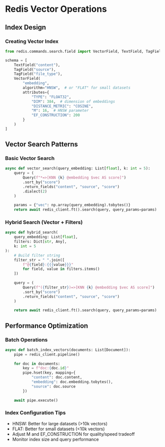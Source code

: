 # Redis Vector Operations

## Index Design

### Creating Vector Index
```python
from redis.commands.search.field import VectorField, TextField, TagField

schema = [
    TextField("content"),
    TagField("source"),
    TagField("file_type"),
    VectorField(
        "embedding",
        algorithm="HNSW",  # or "FLAT" for small datasets
        attributes={
            "TYPE": "FLOAT32",
            "DIM": 384,  # dimension of embeddings
            "DISTANCE_METRIC": "COSINE",
            "M": 16,  # HNSW parameter
            "EF_CONSTRUCTION": 200
        }
    )
]
```

## Vector Search Patterns

### Basic Vector Search
```python
async def vector_search(query_embedding: List[float], k: int = 5):
    query = (
        Query(f"*=>[KNN {k} @embedding $vec AS score]")
        .sort_by("score")
        .return_fields("content", "source", "score")
        .dialect(2)
    )
    
    params = {"vec": np.array(query_embedding).tobytes()}
    return await redis_client.ft().search(query, query_params=params)
```

### Hybrid Search (Vector + Filters)
```python
async def hybrid_search(
    query_embedding: List[float],
    filters: Dict[str, Any],
    k: int = 5
):
    # Build filter string
    filter_str = " ".join([
        f"@{field}:{{{value}}}" 
        for field, value in filters.items()
    ])
    
    query = (
        Query(f"({filter_str})=>[KNN {k} @embedding $vec AS score]")
        .sort_by("score")
        .return_fields("content", "source", "score")
    )
    
    return await redis_client.ft().search(query, query_params=params)
```

## Performance Optimization

### Batch Operations
```python
async def batch_index_vectors(documents: List[Document]):
    pipe = redis_client.pipeline()
    
    for doc in documents:
        key = f"doc:{doc.id}"
        pipe.hset(key, mapping={
            "content": doc.content,
            "embedding": doc.embedding.tobytes(),
            "source": doc.source
        })
    
    await pipe.execute()
```

### Index Configuration Tips
- HNSW: Better for large datasets (>10k vectors)
- FLAT: Better for small datasets (<10k vectors)
- Adjust M and EF_CONSTRUCTION for quality/speed tradeoff
- Monitor index size and query performance
